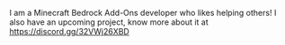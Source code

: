 I am a Minecraft Bedrock Add-Ons developer who likes helping others!
I also have an upcoming project, know more about it at https://discord.gg/32VWj26XBD
